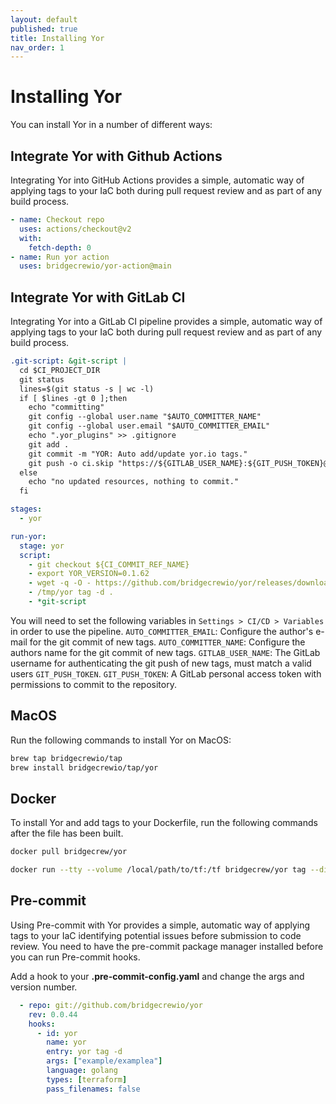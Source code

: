 ```yaml
---
layout: default
published: true
title: Installing Yor
nav_order: 1
---
```


# Installing Yor
You can install Yor in a number of different ways:

## Integrate Yor with Github Actions
Integrating Yor into GitHub Actions provides a simple, automatic way of applying tags to your IaC both
during pull request review and as part of any build process.
```yaml
- name: Checkout repo
  uses: actions/checkout@v2
  with:
    fetch-depth: 0
- name: Run yor action
  uses: bridgecrewio/yor-action@main
```

## Integrate Yor with GitLab CI
Integrating Yor into a GitLab CI pipeline provides a simple, automatic way of applying tags to your IaC both
during pull request review and as part of any build process.
```yaml
.git-script: &git-script |
  cd $CI_PROJECT_DIR
  git status
  lines=$(git status -s | wc -l)
  if [ $lines -gt 0 ];then
    echo "committing"
    git config --global user.name "$AUTO_COMMITTER_NAME"
    git config --global user.email "$AUTO_COMMITTER_EMAIL"
    echo ".yor_plugins" >> .gitignore
    git add .
    git commit -m "YOR: Auto add/update yor.io tags."
    git push -o ci.skip "https://${GITLAB_USER_NAME}:${GIT_PUSH_TOKEN}@${CI_REPOSITORY_URL#*@}"
  else
    echo "no updated resources, nothing to commit."
  fi

stages:
  - yor

run-yor:    
  stage: yor
  script:
    - git checkout ${CI_COMMIT_REF_NAME}
    - export YOR_VERSION=0.1.62
    - wget -q -O - https://github.com/bridgecrewio/yor/releases/download/${YOR_VERSION}/yor-${YOR_VERSION}-linux-amd64.tar.gz | tar -xvz -C /tmp
    - /tmp/yor tag -d .
    - *git-script
```

You will need to set the following variables in `Settings > CI/CD > Variables` in order to use the pipeline.
`AUTO_COMMITTER_EMAIL`: Configure the author's e-mail for the git commit of new tags.
`AUTO_COMMITTER_NAME`: Configure the authors name for the git commit of new tags.
`GITLAB_USER_NAME`: The GitLab username for authenticating the git push of new tags, must match a valid users `GIT_PUSH_TOKEN`.
`GIT_PUSH_TOKEN`: A GitLab personal access token with permissions to commit to the repository.


## MacOS
Run the following commands to install Yor on MacOS:
```sh
brew tap bridgecrewio/tap
brew install bridgecrewio/tap/yor
```

## Docker
To install Yor and add tags to your Dockerfile, run the following commands after the file has been built.
```sh
docker pull bridgecrew/yor

docker run --tty --volume /local/path/to/tf:/tf bridgecrew/yor tag --directory /tf
```

## Pre-commit
Using Pre-commit with Yor provides a simple, automatic way of applying tags to your IaC identifying potential issues before submission to code review.
You need to have the pre-commit package manager installed before you can run Pre-commit hooks.

Add a hook to your **.pre-commit-config.yaml** and change the args and version number.
```yaml
  - repo: git://github.com/bridgecrewio/yor
    rev: 0.0.44
    hooks:
      - id: yor
        name: yor
        entry: yor tag -d
        args: ["example/examplea"]
        language: golang
        types: [terraform]
        pass_filenames: false
```
